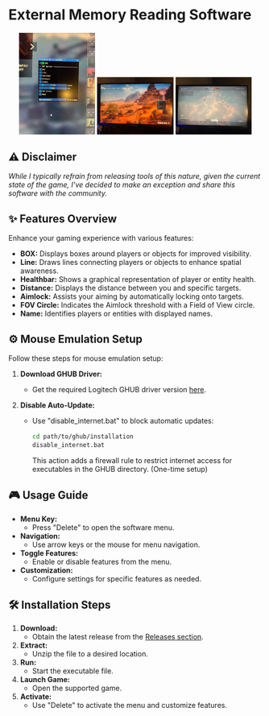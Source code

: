 # External Memory Reading Software
<p align="center">
  <img src="Images/1.jpeg" width="30%" />
  <img src="Images/3.jpeg" width="30%" />
  <img src="Images/4.jpeg" width="30%" />
</p>


## :warning: Disclaimer
*While I typically refrain from releasing tools of this nature, given the current state of the game, I've decided to make an exception and share this software with the community.*

## :sparkles: Features Overview
Enhance your gaming experience with various features:
- **BOX:** Displays boxes around players or objects for improved visibility.
- **Line:** Draws lines connecting players or objects to enhance spatial awareness.
- **Healthbar:** Shows a graphical representation of player or entity health.
- **Distance:** Displays the distance between you and specific targets.
- **Aimlock:** Assists your aiming by automatically locking onto targets.
- **FOV Circle:** Indicates the Aimlock threshold with a Field of View circle.
- **Name:** Identifies players or entities with displayed names.

## :gear: Mouse Emulation Setup
Follow these steps for mouse emulation setup:

1. **Download GHUB Driver:**
   - Get the required Logitech GHUB driver version [here](https://www.pythonp.xyz/ghub).

2. **Disable Auto-Update:**
   - Use "disable_internet.bat" to block automatic updates:
     ```bash
     cd path/to/ghub/installation
     disable_internet.bat
     ```
     This action adds a firewall rule to restrict internet access for executables in the GHUB directory. (One-time setup)

## :video_game: Usage Guide
- **Menu Key:**
  - Press "Delete" to open the software menu.
- **Navigation:**
  - Use arrow keys or the mouse for menu navigation.
- **Toggle Features:**
  - Enable or disable features from the menu.
- **Customization:**
  - Configure settings for specific features as needed.

## :hammer_and_wrench: Installation Steps
1. **Download:**
   - Obtain the latest release from the [Releases section](https://github.com/BoranCanOzel/bf1-external/releases).
2. **Extract:**
   - Unzip the file to a desired location.
3. **Run:**
   - Start the executable file.
4. **Launch Game:**
   - Open the supported game.
5. **Activate:**
   - Use "Delete" to activate the menu and customize features.
